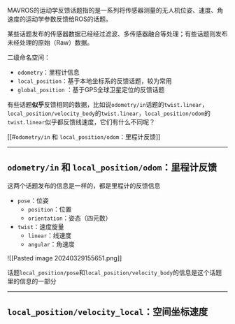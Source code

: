 MAVROS的运动学反馈话题指的是一系列将传感器测量的无人机位姿、速度、角速度的运动学参数反馈给ROS的话题。

某些话题发布的传感器数据已经经过滤波、多传感器融合等处理；有些话题则发布未经处理的原始（Raw）数据。

二级命名空间：

+ `odometry`：里程计信息
+ `local_position`：基于本地坐标系的反馈话题，较为常用
+ `global_position` ：基于GPS全球卫星定位的反馈话题

有些话题**似乎**反馈相同的数据，比如说`odometry/in`话题的`twist.linear`，`local_position/velocity_body`的`twist.linear`，`local_position/odom`的`twist.linear`似乎都反馈线速度，它们有什么不同呢？

[[#`odometry/in` 和 `local_position/odom`：里程计反馈]]

---
## `odometry/in` 和 `local_position/odom`：里程计反馈

这两个话题发布的信息是一样的，都是里程计的反馈信息

+ `pose`：位姿
	+ `position`：位置
	+ `orientation`：姿态（四元数）
+ `twist`：速度旋量
	+ `linear`：线速度
	+ `angular`：角速度

![[Pasted image 20240329155651.png]]

话题`local_position/pose`和`local_position/velocity_body`的信息是这个话题里的信息的一部分

---
## `local_position/velocity_local`：空间坐标速度

